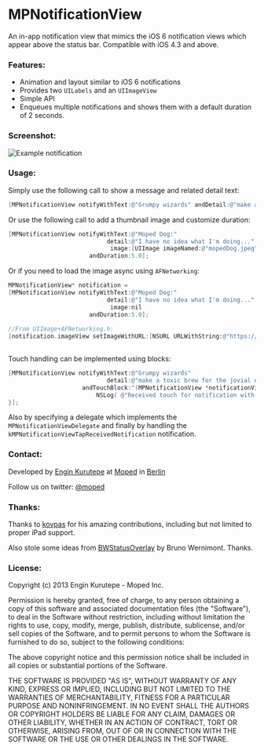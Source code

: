 MPNotificationView
==================

An in-app notification view that mimics the iOS 6 notification views which appear above the status bar. Compatible with iOS 4.3 and above.

### Features:

- Animation and layout similar to iOS 6 notifications
- Provides two `UILabels` and an `UIImageView`
- Simple API
- Enqueues multiple notifications and shows them with a default duration of 2 seconds.

### Screenshot:
![Example notification](https://dl.dropbox.com/u/361895/mopeddog.png "Example Notification")



### Usage:

Simply use the following call to show a message and related detail text:

```objective-c
[MPNotificationView notifyWithText:@"Grumpy wizards" andDetail:@"make a toxic brew for the jovial queen"];`
```

Or use the following call to add a thumbnail image and customize duration:

```objective-c
[MPNotificationView notifyWithText:@"Moped Dog:"
                            detail:@"I have no idea what I'm doing..."
                             image:[UIImage imageNamed:@"mopedDog.jpeg"]
                       andDuration:5.0];
```

Or if you need to load the image async using `AFNetworking`:

```objective-c
MPNotificationView* notification = 
[MPNotificationView notifyWithText:@"Moped Dog:"
                            detail:@"I have no idea what I'm doing..."
                             image:nil
                       andDuration:5.0];
                       
//From UIImage+AFNetworking.h:                           
[notification.imageView setImageWithURL:[NSURL URLWithString:@"https://dl.dropbox.com/u/361895/mopeddog.png"]];
                           
```

Touch handling can be implemented using blocks:

```objective-c
[MPNotificationView notifyWithText:@"Grumpy wizards"
                            detail:@"make a toxic brew for the jovial queen"
                     andTouchBlock:^(MPNotificationView *notificationView) {
                         NSLog( @"Received touch for notification with text: %@", notificationView.textLabel.text );
}];
```

Also by specifying a delegate which implements the `MPNotificationViewDelegate` and finally by handling the `kMPNotificationViewTapReceivedNotification` notification.

### Contact:

Developed by [Engin Kurutepe](https://www.twitter.com/engintepe) at [Moped](http://www.moped.com) in [Berlin](http://goo.gl/maps/Ivk0B)

Follow us on twitter: [@moped](https://www.twitter.com/moped)


### Thanks:

Thanks to [kovpas](https://github.com/kovpas) for his amazing contributions, including but not limited to proper iPad support.

Also stole some ideas from [BWStatusOverlay](https://github.com/brunow/BWStatusBarOverlay) by Bruno Wernimont. Thanks. 

### License:

Copyright (c) 2013 Engin Kurutepe - Moped Inc.

Permission is hereby granted, free of charge, to any person obtaining a copy of this software and associated documentation files (the "Software"), to deal in the Software without restriction, including without limitation the rights to use, copy, modify, merge, publish, distribute, sublicense, and/or sell copies of the Software, and to permit persons to whom the Software is furnished to do so, subject to the following conditions:

The above copyright notice and this permission notice shall be included in all copies or substantial portions of the Software.

THE SOFTWARE IS PROVIDED "AS IS", WITHOUT WARRANTY OF ANY KIND, EXPRESS OR IMPLIED, INCLUDING BUT NOT LIMITED TO THE WARRANTIES OF MERCHANTABILITY, FITNESS FOR A PARTICULAR PURPOSE AND NONINFRINGEMENT. IN NO EVENT SHALL THE AUTHORS OR COPYRIGHT HOLDERS BE LIABLE FOR ANY CLAIM, DAMAGES OR OTHER LIABILITY, WHETHER IN AN ACTION OF CONTRACT, TORT OR OTHERWISE, ARISING FROM, OUT OF OR IN CONNECTION WITH THE SOFTWARE OR THE USE OR OTHER DEALINGS IN THE SOFTWARE.
